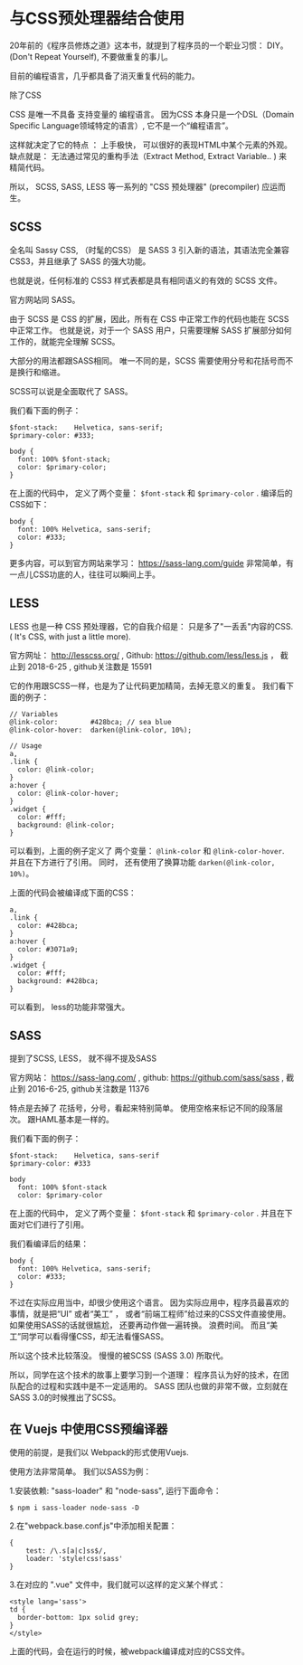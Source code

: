 # 与CSS预处理器结合使用

20年前的《程序员修炼之道》这本书，就提到了程序员的一个职业习惯： DIY。 (Don't Repeat Yourself), 不要做重复的事儿。

目前的编程语言，几乎都具备了消灭重复代码的能力。

除了CSS

CSS 是唯一不具备 支持变量的 编程语言。 因为CSS 本身只是一个DSL（Domain Specific Language领域特定的语言）, 它不是一个“编程语言”。

这样就决定了它的特点 ： 上手极快， 可以很好的表现HTML中某个元素的外观。 缺点就是： 无法通过常见的重构手法（Extract Method, Extract Variable.. ) 来精简代码。

所以， SCSS, SASS, LESS 等一系列的 "CSS 预处理器" (precompiler) 应运而生。 

## SCSS 

全名叫 Sassy CSS, （时髦的CSS）  是 SASS 3 引入新的语法，其语法完全兼容 CSS3，并且继承了 SASS 的强大功能。 

也就是说，任何标准的 CSS3 样式表都是具有相同语义的有效的 SCSS 文件。

官方网站同 SASS。 

由于 SCSS 是 CSS 的扩展，因此，所有在 CSS 中正常工作的代码也能在 SCSS 中正常工作。 也就是说，对于一个 SASS 用户，只需要理解 SASS 扩展部分如何工作的，就能完全理解 SCSS。 

大部分的用法都跟SASS相同。 唯一不同的是，SCSS 需要使用分号和花括号而不是换行和缩进。 

SCSS可以说是全面取代了 SASS。

我们看下面的例子： 

```
$font-stack:    Helvetica, sans-serif;
$primary-color: #333;

body {
  font: 100% $font-stack;
  color: $primary-color;
}
```
在上面的代码中， 定义了两个变量： `$font-stack` 和 `$primary-color` . 编译后的CSS如下：

```
body {
  font: 100% Helvetica, sans-serif;
  color: #333;
}
```

更多内容，可以到官方网站来学习： https://sass-lang.com/guide 非常简单，有一点儿CSS功底的人，往往可以瞬间上手。

## LESS 

LESS 也是一种 CSS 预处理器，它的自我介绍是： 只是多了"一丢丢"内容的CSS. ( It's CSS, with just a little more). 

官方网址： http://lesscss.org/ , Github: https://github.com/less/less.js  ， 截止到 2018-6-25 , github关注数是 15591 

它的作用跟SCSS一样，也是为了让代码更加精简，去掉无意义的重复。 我们看下面的例子：

```
// Variables
@link-color:        #428bca; // sea blue
@link-color-hover:  darken(@link-color, 10%);

// Usage
a,
.link {
  color: @link-color;
}
a:hover {
  color: @link-color-hover;
}
.widget {
  color: #fff;
  background: @link-color;
}
```

可以看到，上面的例子定义了 两个变量：  `@link-color` 和 `@link-color-hover`. 并且在下方进行了引用。 同时， 还有使用了换算功能 `darken(@link-color, 10%)`。 

上面的代码会被编译成下面的CSS： 

```
a,
.link {
  color: #428bca;
}
a:hover {
  color: #3071a9;   
}
.widget {
  color: #fff;
  background: #428bca;
}
```

可以看到， less的功能非常强大。 

## SASS

提到了SCSS, LESS， 就不得不提及SASS

官方网站： https://sass-lang.com/   , github: https://github.com/sass/sass , 截止到 2016-6-25, github关注数是 11376

特点是去掉了 花括号，分号，看起来特别简单。 使用空格来标记不同的段落层次。 跟HAML基本是一样的。 

我们看下面的例子： 

```
$font-stack:    Helvetica, sans-serif
$primary-color: #333

body
  font: 100% $font-stack
  color: $primary-color
```

在上面的代码中， 定义了两个变量： `$font-stack` 和 `$primary-color` .  并且在下面对它们进行了引用。 

我们看编译后的结果：

```
body {
  font: 100% Helvetica, sans-serif;
  color: #333;
}
```

不过在实际应用当中，却很少使用这个语言。 因为实际应用中，程序员最喜欢的事情，就是把“UI” 或者“美工” ， 或者“前端工程师”给过来的CSS文件直接使用。 如果使用SASS的话就很尴尬，
还要再动作做一遍转换。 浪费时间。 而且“美工”同学可以看得懂CSS，却无法看懂SASS。 

所以这个技术比较落没。 慢慢的被SCSS (SASS 3.0) 所取代。

所以，同学在这个技术的故事上要学习到一个道理： 程序员认为好的技术，在团队配合的过程和实践中是不一定适用的。 SASS 团队也做的非常不做，立刻就在SASS 3.0的时候推出了SCSS。


## 在 Vuejs 中使用CSS预编译器

使用的前提，是我们以 Webpack的形式使用Vuejs. 

使用方法非常简单。 我们以SASS为例： 

1.安装依赖: "sass-loader" 和 "node-sass", 运行下面命令：

```
$ npm i sass-loader node-sass -D
```

2.在"webpack.base.conf.js"中添加相关配置：

```
{
    test: /\.s[a|c]ss$/,
    loader: 'style!css!sass'
}
```

3.在对应的 ".vue" 文件中，我们就可以这样的定义某个样式： 

```
<style lang='sass'>
td {
  border-bottom: 1px solid grey;
}
</style>
```

上面的代码，会在运行的时候，被webpack编译成对应的CSS文件。 

